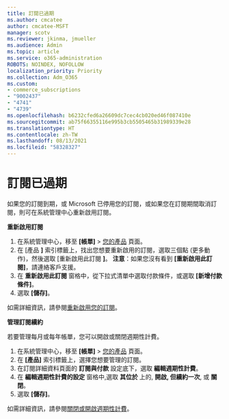 ```yaml
---
title: 訂閱已過期
ms.author: cmcatee
author: cmcatee-MSFT
manager: scotv
ms.reviewer: jkinma, jmueller
ms.audience: Admin
ms.topic: article
ms.service: o365-administration
ROBOTS: NOINDEX, NOFOLLOW
localization_priority: Priority
ms.collection: Adm_O365
ms.custom:
- commerce_subscriptions
- "9002437"
- "4741"
- "4739"
ms.openlocfilehash: b6232cfed6a26609dc7cec4cb020ed46f087410e
ms.sourcegitcommit: ab75f66355116e995b3cb5505465b31989339e28
ms.translationtype: HT
ms.contentlocale: zh-TW
ms.lasthandoff: 08/13/2021
ms.locfileid: "58328327"
---
```

# <a name="subscription-expired"></a>訂閱已過期

如果您的訂閱到期，或 Microsoft 已停用您的訂閱，或如果您在訂閱期間取消訂閱，則可在系統管理中心重新啟用訂閱。

**重新啟用訂閱**

1. 在系統管理中心，移至 **[帳單]** > [您的產品](https://go.microsoft.com/fwlink/p/?linkid=842054) 頁面。
2. 在 [產品 **]** 索引標籤上，找出您想要重新啟用的訂閱，選取三個點 (更多動作)，然後選取 [重新啟用此訂閱 **]**。
    **注意**：如果您沒有看到 **[重新啟用此訂閱]**，請連絡客戶支援。
3. 在 **重新啟用此訂閱** 窗格中，從下拉式清單中選取付款條件，或選取 **[新增付款條件]**。
4. 選取 **[儲存]**。

如需詳細資訊，請參閱[重新啟用您的訂閱](https://docs.microsoft.com/microsoft-365/commerce/subscriptions/reactivate-your-subscription)。

**管理訂閱續約**

若要管理每月或每年帳單，您可以開啟或關閉週期性計費。

1. 在系統管理中心，移至 **[帳單]** > [您的產品](https://go.microsoft.com/fwlink/p/?linkid=842054) 頁面。
2. 在 **[產品]** 索引標籤上，選擇您想要管理的訂閱。
3. 在訂閱詳細資料頁面的 **訂閱與付款** 設定底下，選取 **編輯週期性計費**。
4. 在 **編輯週期性計費的設定** 窗格中,選取 **其位於** 上的, **開啟, 但續約一次**, 或 **關閉**。
5. 選取 **[儲存]**。

如需詳細資訊，請參閱[關閉或開啟週期性計費](https://docs.microsoft.com/microsoft-365/commerce/subscriptions/renew-your-subscription#turn-recurring-billing-off-or-on)。